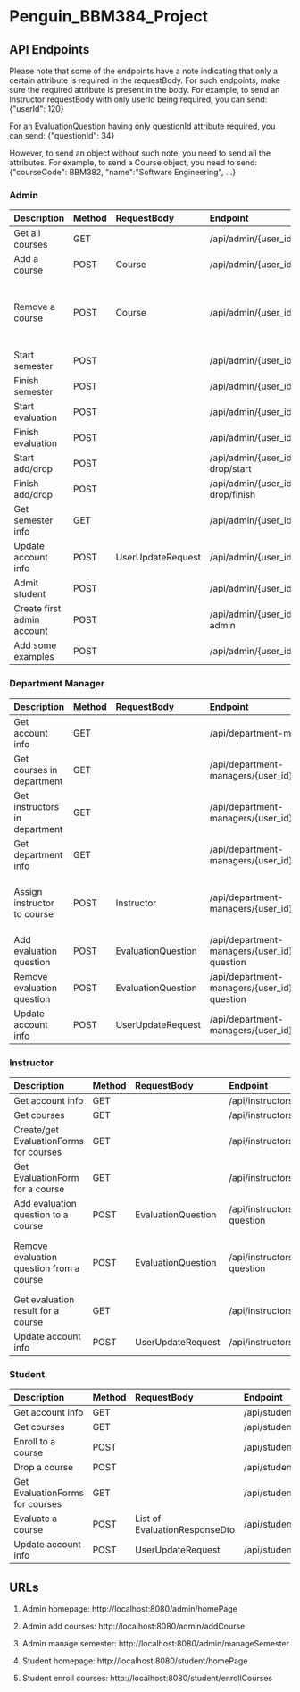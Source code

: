 # Penguin_BBM384_Project


## API Endpoints

Please note that some of the endpoints have a note indicating that only a certain attribute is required in the requestBody. For such endpoints, make sure the required attribute is present in the body. For example, to send an Instructor requestBody with only userId being required, you can send:
{"userId": 120}

For an EvaluationQuestion having only questionId attribute required, you can send:
{"questionId": 34}

However, to send an object without such note, you need to send all the attributes. For example, to send a Course object, you need to send:
{"courseCode": BBM382, "name":"Software Engineering", ...}

### Admin
| Description                 | Method | RequestBody        | Endpoint                                                 | Notes                    |
| :---------------------------| :------| :------------------| :--------------------------------------------------------| :----------------------- |
| Get all courses             | GET    |                    | /api/admin/{user_id}/courses                             ||
| Add a course                | POST   | Course             | /api/admin/{user_id}/courses/add                         ||
| Remove a course             | POST   | Course             | /api/admin/{user_id}/courses/remove                      |Only courseCode attribute is required in the requestBody|
| Start semester              | POST   |                    | /api/admin/{user_id}/semester/start                      ||
| Finish semester             | POST   |                    | /api/admin/{user_id}/semester/finish                     ||
| Start evaluation            | POST   |                    | /api/admin/{user_id}/evaluation/start                    ||
| Finish evaluation           | POST   |                    | /api/admin/{user_id}/evaluation/finish                   ||
| Start add/drop              | POST   |                    | /api/admin/{user_id}/add-or-drop/start                   ||
| Finish add/drop             | POST   |                    | /api/admin/{user_id}/add-or-drop/finish                  ||
| Get semester info           | GET    |                    | /api/admin/{user_id}/semester                            ||
| Update account info         | POST   | UserUpdateRequest  | /api/admin/{user_id}/update-info                         ||
| Admit student               | POST   |                    | /api/admin/{user_id}/admit/{student_id}                  ||
| Create first admin account  | POST   |                    | /api/admin/{user_id}/create-first-admin                  ||
| Add some examples           | POST   |                    | /api/admin/{user_id}/add-examples                        ||

### Department Manager
| Description                     | Method | RequestBody        | Endpoint                                                               | Notes |
| :-------------------------------| :------| :------------------| :----------------------------------------------------------------------| :-----|
| Get account info                | GET    |                    | /api/department-managers/{user_id}/                                    ||
| Get courses in department       | GET    |                    | /api/department-managers/{user_id}/courses                             ||
| Get instructors in department   | GET    |                    | /api/department-managers/{user_id}/instructors                         ||
| Get department info             | GET    |                    | /api/department-managers/{user_id}/department                          ||
| Assign instructor to course     | POST   | Instructor         | /api/department-managers/{user_id}/assign/{course_code}                | Only Instructor.userId attribute is required in the requestBody|
| Add evaluation question         | POST   | EvaluationQuestion | /api/department-managers/{user_id}/add-evaluation-question             ||
| Remove evaluation question      | POST   | EvaluationQuestion | /api/department-managers/{user_id}/remove-evaluation-question          ||
| Update account info             | POST   | UserUpdateRequest  | /api/department-managers/{user_id}/update-info                         ||


### Instructor
| Description                            | Method | RequestBody        | Endpoint                                                                 | Notes |
| :--------------------------------------| :------| :------------------| :--------------------------------------------------------------          | :-----|
| Get account info                       | GET    |                    | /api/instructors/{user_id}/                                              ||
| Get courses                            | GET    |                    | /api/instructors/{user_id}/courses                                       ||
| Create/get EvaluationForms for courses | GET    |                    | /api/instructors/{user_id}/evaluation                                    ||
| Get EvaluationForm for a course          | GET    |                    | /api/instructors/{user_id}/evaluation/{evaluationform_id}                ||
| Add evaluation question to a course      | POST   | EvaluationQuestion | /api/instructors/{user_id}/evaluation/{evaluationform_id}/add-question    ||
| Remove evaluation question from a course | POST   | EvaluationQuestion | /api/instructors/{user_id}/evaluation/{evaluationform_id}/remove-question | Only questionId is required in the requestBody|
| Get evaluation result for a course     | GET    |                    | /api/instructors/{user_id}/evaluation/result/{course_code}                ||
| Update account info                    | POST   | UserUpdateRequest  | /api/instructors/{user_id}/update-info                                   ||


### Student
| Description                            | Method | RequestBody        | Endpoint                                                              | Notes |
| :--------------------------------------| :------| :------------------| :--------------------------------------------------------------       | :----|
| Get account info                       | GET    |                    | /api/students/{user_id}/                                              ||
| Get courses                            | GET    |                    | /api/students/{user_id}/courses                                       ||
| Enroll to a course                     | POST   |                    | /api/students/{user_id}/courses/enroll/{course_code}                  ||
| Drop a course                          | POST   |                    | /api/students/{user_id}/courses/drop/{course_code}                    ||
| Get EvaluationForms for courses        | GET    |                    | /api/students/{user_id}/evaluation                                    ||
| Evaluate a course                      | POST   | List of EvaluationResponseDto | /api/students/{user_id}/evaluation/{course_code}             ||
| Update account info                    | POST   | UserUpdateRequest  | /api/students/{user_id}/update-info                                   ||




## URLs

1. Admin homepage: http://localhost:8080/admin/homePage
2. Admin add courses: http://localhost:8080/admin/addCourse
3. Admin manage semester: http://localhost:8080/admin/manageSemester

4. Student homepage: http://localhost:8080/student/homePage
5. Student enroll courses: http://localhost:8080/student/enrollCourses
